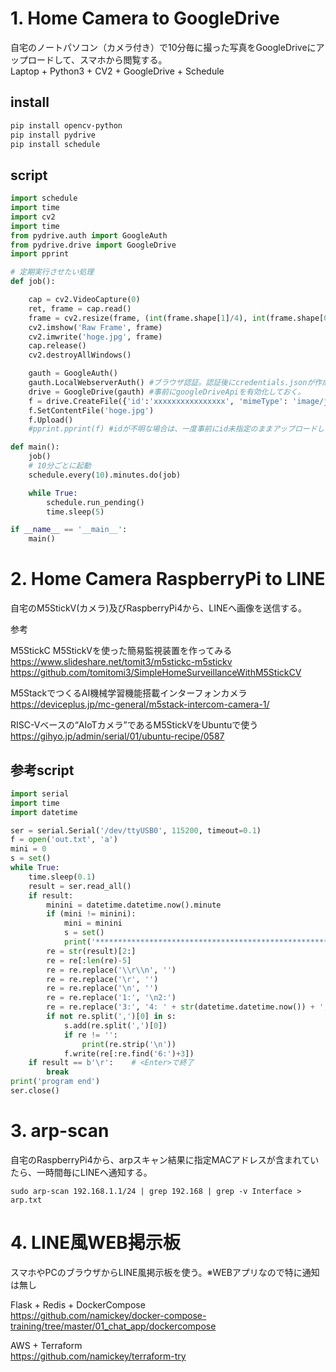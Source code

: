 # 1. Home Camera to GoogleDrive
自宅のノートパソコン（カメラ付き）で10分毎に撮った写真をGoogleDriveにアップロードして、スマホから閲覧する。  
Laptop + Python3 + CV2 + GoogleDrive + Schedule  

## install
```bash
pip install opencv-python
pip install pydrive
pip install schedule
```

## script
```python
import schedule
import time
import cv2
import time
from pydrive.auth import GoogleAuth
from pydrive.drive import GoogleDrive
import pprint

# 定期実行させたい処理
def job():

    cap = cv2.VideoCapture(0)
    ret, frame = cap.read()
    frame = cv2.resize(frame, (int(frame.shape[1]/4), int(frame.shape[0]/4))) #サイズ変更
    cv2.imshow('Raw Frame', frame)
    cv2.imwrite('hoge.jpg', frame)
    cap.release()
    cv2.destroyAllWindows()

    gauth = GoogleAuth()
    gauth.LocalWebserverAuth() #ブラウザ認証。認証後にcredentials.jsonが作成される。
    drive = GoogleDrive(gauth) #事前にgoogleDriveApiを有効化しておく。
    f = drive.CreateFile({'id':'xxxxxxxxxxxxxxxx', 'mimeType': 'image/jpeg'}) #idを指定して、上書きアップロード
    f.SetContentFile('hoge.jpg')
    f.Upload()
    #pprint.pprint(f) #idが不明な場合は、一度事前にid未指定のままアップロードしてidを確認しておく

def main():
    job()
    # 10分ごとに起動
    schedule.every(10).minutes.do(job)

    while True:
        schedule.run_pending()
        time.sleep(5)

if __name__ == '__main__':
    main()
```

# 2. Home Camera RaspberryPi to LINE
自宅のM5StickV(カメラ)及びRaspberryPi4から、LINEへ画像を送信する。

参考  

M5StickC M5StickVを使った簡易監視装置を作ってみる  
https://www.slideshare.net/tomit3/m5stickc-m5stickv  
https://github.com/tomitomi3/SimpleHomeSurveillanceWithM5StickCV  

M5StackでつくるAI機械学習機能搭載インターフォンカメラ  
https://deviceplus.jp/mc-general/m5stack-intercom-camera-1/  

RISC-Vベースの“AIoTカメラ”であるM5StickVをUbuntuで使う  
https://gihyo.jp/admin/serial/01/ubuntu-recipe/0587  

## 参考script
```python
import serial
import time
import datetime

ser = serial.Serial('/dev/ttyUSB0', 115200, timeout=0.1)
f = open('out.txt', 'a')
mini = 0
s = set()
while True:
    time.sleep(0.1)
    result = ser.read_all()
    if result:
        minini = datetime.datetime.now().minute
        if (mini != minini):
            mini = minini
            s = set()
            print('******************************************************')
        re = str(result)[2:]
        re = re[:len(re)-5]
        re = re.replace('\\r\\n', '')
        re = re.replace('\r', '')
        re = re.replace('\n', '')
        re = re.replace('1:', '\n2:')
        re = re.replace('3:', '4: ' + str(datetime.datetime.now()) + ', 5:')
        if not re.split(',')[0] in s:
            s.add(re.split(',')[0])
            if re != '':
                print(re.strip('\n'))
            f.write(re[:re.find('6:')+3])
    if result == b'\r':    # <Enter>で終了
        break
print('program end')
ser.close()
```

# 3. arp-scan
自宅のRaspberryPi4から、arpスキャン結果に指定MACアドレスが含まれていたら、一時間毎にLINEへ通知する。
```
sudo arp-scan 192.168.1.1/24 | grep 192.168 | grep -v Interface > arp.txt
```

# 4. LINE風WEB掲示板
スマホやPCのブラウザからLINE風掲示板を使う。※WEBアプリなので特に通知は無し

Flask + Redis + DockerCompose  
https://github.com/namickey/docker-compose-training/tree/master/01_chat_app/dockercompose  

AWS + Terraform  
https://github.com/namickey/terraform-try  

